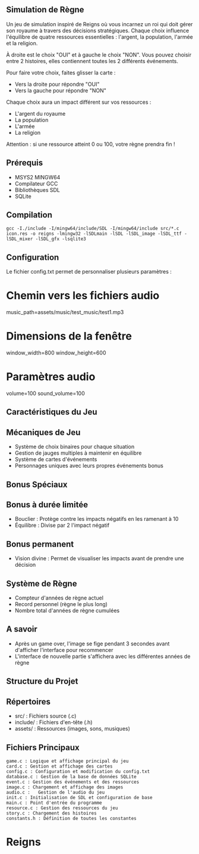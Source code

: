 ## Simulation de Règne

Un jeu de simulation inspiré de Reigns où vous incarnez un roi qui doit gérer son royaume à travers des décisions stratégiques.
Chaque choix influence l'équilibre de quatre ressources essentielles : l'argent, la population, l'armée et la
religion.

À droite est le choix "OUI" et à gauche le choix "NON".
Vous pouvez choisir entre 2 histoires, elles contiennent toutes les 2 différents événements.

Pour faire votre choix, faites glisser la carte :

- Vers la droite pour répondre "OUI"
- Vers la gauche pour répondre "NON"

Chaque choix aura un impact différent sur vos ressources :

- L'argent du royaume
- La population
- L'armée
- La religion

Attention : si une ressource atteint 0 ou 100, votre règne prendra fin !

## Prérequis

- MSYS2 MINGW64
- Compilateur GCC
- Bibliothèques SDL
- SQLite

## Compilation

```shell
gcc -I./include -I/mingw64/include/SDL -I/mingw64/include src/*.c icon.res -o reigns -lmingw32 -lSDLmain -lSDL -lSDL_image -lSDL_ttf -lSDL_mixer -lSDL_gfx -lsqlite3
```

## Configuration

Le fichier config.txt permet de personnaliser plusieurs paramètres :

# Chemin vers les fichiers audio

music_path=assets/music/test_music/test1.mp3

# Dimensions de la fenêtre

window_width=800
window_height=600

# Paramètres audio

volume=100
sound_volume=100

## Caractéristiques du Jeu

## Mécaniques de Jeu

- Système de choix binaires pour chaque situation
- Gestion de jauges multiples à maintenir en équilibre
- Système de cartes d'événements
- Personnages uniques avec leurs propres événements bonus

## Bonus Spéciaux

## Bonus à durée limitée

- Bouclier : Protège contre les impacts négatifs en les ramenant à 10
- Équilibre : Divise par 2 l'impact négatif

## Bonus permanent

- Vision divine : Permet de visualiser les impacts avant de prendre une décision

## Système de Règne

- Compteur d'années de règne actuel
- Record personnel (règne le plus long)
- Nombre total d'années de règne cumulées

## A savoir

- Après un game over, l'image se fige pendant 3 secondes avant d'afficher l'interface pour recommencer
- L'interface de nouvelle partie s'affichera avec les différentes années de règne

## Structure du Projet

## Répertoires

- src/ : Fichiers source (.c)
- include/ : Fichiers d'en-tête (.h)
- assets/ : Ressources (images, sons, musiques)

## Fichiers Principaux

    game.c : Logique et affichage principal du jeu
    card.c : Gestion et affichage des cartes
    config.c : Configuration et modification du config.txt
    database.c : Gestion de la base de données SQLite
    event.c : Gestion des événements et des ressources
    image.c : Chargement et affichage des images
    audio.c :   Gestion de l'audio du jeu
    init.c : Initialisation de SDL et configuration de base
    main.c : Point d'entrée du programme
    resource.c : Gestion des ressources du jeu
    story.c : Chargement des histoires
    constants.h : Définition de toutes les constantes
# Reigns
